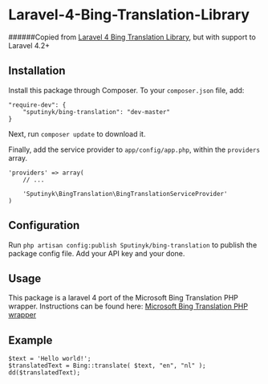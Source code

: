 Laravel-4-Bing-Translation-Library
==================================

######Copied from [Laravel 4 Bing Translation Library](https://github.com/Ronster/Laravel-4-Bing-Translation-Library), but with support to Laravel 4.2+

## Installation

Install this package through Composer. To your `composer.json` file, add:

```
"require-dev": {
	"sputinyk/bing-translation": "dev-master"
}
```

Next, run `composer update` to download it.

Finally, add the service provider to `app/config/app.php`, within the `providers` array.

```
'providers' => array(
	// ...

	'Sputinyk\BingTranslation\BingTranslationServiceProvider'
)
```

## Configuration

Run `php artisan config:publish Sputinyk/bing-translation` to publish the package config file. Add your API key and your done.

## Usage

This package is a laravel 4 port of the Microsoft Bing Translation PHP wrapper. Instructions can be found here: [Microsoft Bing Translation PHP wrapper](http://www.codediesel.com/php/microsoft-bing-translate-php-wrapper/)

## Example
```
$text = 'Hello world!';
$translatedText = Bing::translate( $text, "en", "nl" );
dd($translatedText);
```
